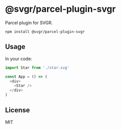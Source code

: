 # @svgr/parcel-plugin-svgr

Parcel plugin for SVGR.

```
npm install @svgr/parcel-plugin-svgr
```

## Usage

In your code:

```js
import Star from './star.svg'

const App = () => (
  <div>
    <Star />
  </div>
)
```

## License

MIT

